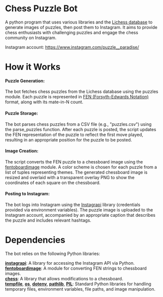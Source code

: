 # Chess Puzzle Bot
A python program that uses various libraries and the [Lichess database](https://database.lichess.org/#puzzles) to generate images of puzzles, then post them to Instagram. It aims to provide chess enthusiasts with challenging puzzles and engage the chess community on Instagram.

Instagram account: https://www.instagram.com/puzzle__paradise/

# How it Works
#### Puzzle Generation: 
The bot fetches chess puzzles from the Lichess database using the puzzles module. Each puzzle is represented in [FEN (Forsyth-Edwards Notation)](https://en.wikipedia.org/wiki/Forsyth%E2%80%93Edwards_Notation) format, along with its mate-in-N count.
#### Puzzle Storage:
The bot parses chess puzzles from a CSV file (e.g., "puzzles.csv") using the parse_puzzles function. After each puzzle is posted, the script updates the FEN representation of the puzzle to reflect the first move played, resulting in an appropriate position for the puzzle to be posted.
#### Image Creation:
The script converts the FEN puzzle to a chessboard image using the [fentoboardimage](https://pypi.org/project/fentoboardimage/) module. A color scheme is chosen for each puzzle from a list of tuples representing themes. The generated chessboard image is resized and overlaid with a transparent overlay PNG to show the coordinates of each square on the chessboard.
#### Posting to Instagram:
The bot logs into Instagram using the [Instagrapi](https://adw0rd.github.io/instagrapi/) library (credentials provided via environment variables). The puzzle image is uploaded to the Instagram account, accompanied by an appropriate caption that describes the puzzle and includes relevant hashtags.

# Dependencies
The bot relies on the following Python libraries:

**[instagrapi](https://adw0rd.github.io/instagrapi/)**: A library for accessing the Instagram API via Python.<br/>
**[fentoboardimage](https://pypi.org/project/fentoboardimage/)**: A module for converting FEN strings to chessboard images.<br/>
**[chess](https://python-chess.readthedocs.io/en/latest/)**: A library that allows modifications to a chessboard.<br/>
**[tempfile](https://docs.python.org/3/library/tempfile.html)**, **[os](https://docs.python.org/3/library/os.html)**, **[dotenv](https://pypi.org/project/python-dotenv/)**, **[pathlib](https://docs.python.org/3/library/pathlib.html)**, **[PIL](https://pypi.org/project/Pillow/)**: Standard Python libraries for handling temporary files, environment variables, file paths, and image manipulation.
